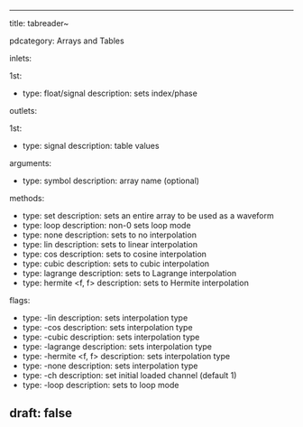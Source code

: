 --- 


title: tabreader~

pdcategory: Arrays and Tables

inlets:

  1st:
  - type: float/signal
    description: sets index/phase

outlets:

  1st:
  - type: signal
    description: table values

arguments:
  - type: symbol
    description: array name (optional)

methods:
  - type: set <symbol>
    description: sets an entire array to be used as a waveform
  - type: loop <float>
    description: non-0 sets loop mode
  - type: none
    description: sets to no interpolation
  - type: lin
    description: sets to linear interpolation
  - type: cos
    description: sets to cosine interpolation
  - type: cubic
    description: sets to cubic interpolation
  - type: lagrange
    description: sets to Lagrange interpolation
  - type: hermite <f, f>
    description: sets to Hermite interpolation

flags:
  - type: -lin
    description: sets interpolation type
  - type: -cos
    description: sets interpolation type
  - type: -cubic
    description: sets interpolation type
  - type: -lagrange
    description: sets interpolation type
  - type: -hermite <f, f>
    description: sets interpolation type
  - type: -none
    description: sets interpolation type
  - type: -ch <float>
    description: set initial loaded channel (default 1)
  - type: -loop
    description: sets to loop mode

draft: false
---
